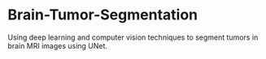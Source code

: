 # Brain-Tumor-Segmentation
Using deep learning and computer vision techniques to segment tumors in brain MRI images using UNet.
